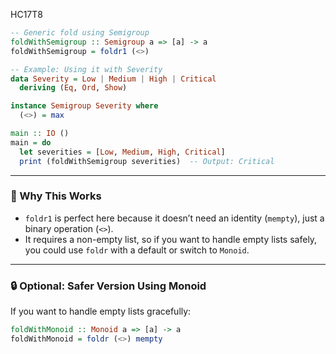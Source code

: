 HC17T8

```haskell
-- Generic fold using Semigroup
foldWithSemigroup :: Semigroup a => [a] -> a
foldWithSemigroup = foldr1 (<>)

-- Example: Using it with Severity
data Severity = Low | Medium | High | Critical
  deriving (Eq, Ord, Show)

instance Semigroup Severity where
  (<>) = max

main :: IO ()
main = do
  let severities = [Low, Medium, High, Critical]
  print (foldWithSemigroup severities)  -- Output: Critical
```

---

### 🧠 Why This Works

- `foldr1` is perfect here because it doesn’t need an identity (`mempty`), just a binary operation (`<>`).
- It requires a non-empty list, so if you want to handle empty lists safely, you could use `foldr` with a default or switch to `Monoid`.

---

### 🔒 Optional: Safer Version Using Monoid

If you want to handle empty lists gracefully:

```haskell
foldWithMonoid :: Monoid a => [a] -> a
foldWithMonoid = foldr (<>) mempty
```

